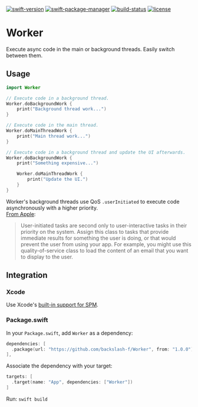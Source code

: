 [![swift-version](https://img.shields.io/badge/swift-5.1-brightgreen)](https://github.com/apple/swift)
[![swift-package-manager](https://img.shields.io/badge/package%20manager-compatible-brightgreen.svg)](https://github.com/apple/swift-package-manager)
[![build-status](https://travis-ci.org/backslash-f/Worker.svg?branch=master)](https://travis-ci.org/backslash-f/Worker)
[![license](https://img.shields.io/badge/license-mit-brightgreen.svg)](https://en.wikipedia.org/wiki/MIT_License)

# Worker
Execute async code in the main or background threads. Easily switch between them.

## Usage
```swift
import Worker

// Execute code in a background thread.
Worker.doBackgroundWork {
	print("Background thread work...")
}

// Execute code in the main thread.
Worker.doMainThreadWork {
	print("Main thread work...")
}

// Execute code in a background thread and update the UI afterwards.
Worker.doBackgroundWork {
	print("Something expensive...")

    Worker.doMainThreadWork {
    	print("Update the UI.")
    }
}
```
Worker's background threads use QoS `.userInitiated` to execute code asynchronously with a higher priority.  
[From Apple](https://developer.apple.com/documentation/dispatch/dispatchqos/qosclass/userinitiated):

> User-initiated tasks are second only to user-interactive tasks in their priority on the system. Assign this class to tasks that provide immediate results for something the user is doing, or that would prevent the user from using your app. For example, you might use this quality-of-service class to load the content of an email that you want to display to the user.

## Integration
### Xcode
Use Xcode's [built-in support for SPM](https://developer.apple.com/documentation/xcode/adding_package_dependencies_to_your_app).

### Package.swift
In your `Package.swift`, add `Worker` as a dependency:
```swift
dependencies: [
  .package(url: "https://github.com/backslash-f/Worker", from: "1.0.0")
],
```

Associate the dependency with your target:
```swift
targets: [
  .target(name: "App", dependencies: ["Worker"])
]
```

Run: `swift build`
